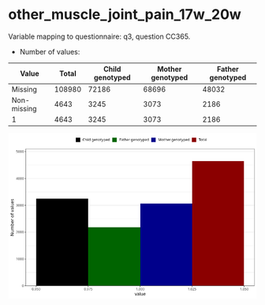 # other_muscle_joint_pain_17w_20w
Variable mapping to questionnaire: q3, question CC365.
- Number of values:

| Value | Total | Child genotyped | Mother genotyped | Father genotyped |
| ----- | ----- | --------------- | ---------------- | ---------------- |
| Missing | 108980 | 72186 | 68696 | 48032 |
| Non-missing | 4643 | 3245 | 3073 | 2186 |
| 1 | 4643 | 3245 | 3073 | 2186 |



![](other_muscle_joint_pain_17w_20w_n.png)



